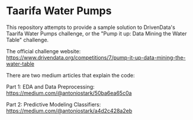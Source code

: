 # Taarifa Water Pumps

This repository attempts to provide a sample solution to DrivenData's Taarifa Water Pumps challenge, or the "Pump it up: Data Mining the Water Table" challenge.

The official challenge website: https://www.drivendata.org/competitions/7/pump-it-up-data-mining-the-water-table

There are two medium articles that explain the code:

Part 1: EDA and Data Preprocessing: https://medium.com/@antoniostark/50ba6ea65c0a

Part 2: Predictive Modeling Classifiers: https://medium.com/@antoniostark/a4d2c428a2eb

